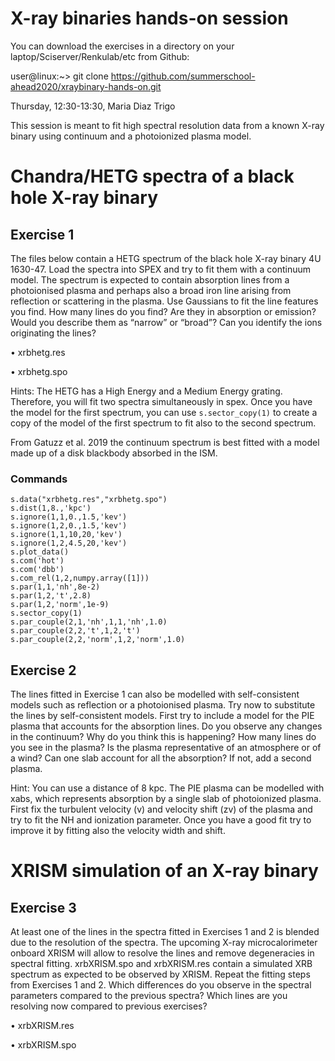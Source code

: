 # X-ray binaries hands-on session

You can download the exercises in a directory on your laptop/Sciserver/Renkulab/etc from Github:

  user@linux:~> git clone https://github.com/summerschool-ahead2020/xraybinary-hands-on.git
  
Thursday, 12:30-13:30, Maria Diaz Trigo

This session is meant to fit high spectral resolution data from a known X-ray binary using continuum and a photoionized plasma model. 

# Chandra/HETG spectra of a black hole X-ray binary

## Exercise 1
The files below contain a HETG spectrum of the black hole X-ray binary 4U 1630-47. Load the spectra into SPEX and try to fit them with a continuum model. The spectrum is expected to contain absorption lines from a photoionised plasma and perhaps also a broad iron line arising from reflection or scattering in the plasma. Use Gaussians to fit the line features you find. How many lines do you find? Are they in absorption or emission? Would you describe them as “narrow” or “broad”? Can you identify the ions originating the lines? 

•	xrbhetg.res

•	xrbhetg.spo

Hints: The HETG has a High Energy and a Medium Energy grating. Therefore, you will fit two spectra simultaneously in spex. Once you have the model for the first spectrum, you can use ``s.sector_copy(1)`` to create a copy of the model of the first spectrum to fit also to the second spectrum.

From Gatuzz et al. 2019 the continuum spectrum is best fitted with a model made up of a disk blackbody absorbed in the ISM. 

### Commands
```
s.data("xrbhetg.res","xrbhetg.spo")
s.dist(1,8.,'kpc') 
s.ignore(1,1,0.,1.5,'kev')
s.ignore(1,2,0.,1.5,'kev')
s.ignore(1,1,10,20,'kev')
s.ignore(1,2,4.5,20,'kev')
s.plot_data()
s.com('hot')
s.com('dbb')
s.com_rel(1,2,numpy.array([1]))
s.par(1,1,'nh',8e-2)
s.par(1,2,'t',2.8)
s.par(1,2,'norm',1e-9)
s.sector_copy(1)
s.par_couple(2,1,'nh',1,1,'nh',1.0)
s.par_couple(2,2,'t',1,2,'t')
s.par_couple(2,2,'norm',1,2,'norm',1.0)
```

## Exercise 2
The lines fitted in Exercise 1 can also be modelled with self-consistent models such as reflection or a photoionised plasma. Try now to substitute the lines by self-consistent models. First try to include a model for the PIE plasma that accounts for the absorption lines. Do you observe any changes in the continuum? Why do you think this is happening? How many lines do you see in the plasma? Is the plasma representative of an atmosphere or of a wind? Can one slab account for all the absorption? If not, add a second plasma. 

Hint: You can use a distance of 8 kpc. The PIE plasma can be modelled with xabs, which represents absorption by a single slab of photoionized plasma. First fix the turbulent velocity (v) and velocity shift (zv) of the plasma and try to fit the NH and ionization parameter. Once you have a good fit try to improve it by fitting also the velocity width and shift.

# XRISM simulation of an X-ray binary

## Exercise 3

At least one of the lines in the spectra fitted in Exercises 1 and 2 is blended due to the resolution of the spectra. The upcoming X-ray microcalorimeter onboard XRISM will allow to resolve the lines and remove degeneracies in spectral fitting. xrbXRISM.spo and xrbXRISM.res contain a simulated XRB spectrum as expected to be observed by XRISM. Repeat the fitting steps from Exercises 1 and 2. Which differences do you observe in the spectral parameters compared to the previous spectra? Which lines are you resolving now compared to previous exercises?


•	xrbXRISM.res

•	xrbXRISM.spo



